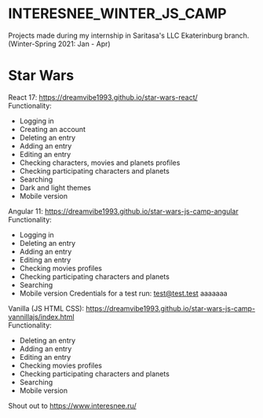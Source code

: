 # INTERESNEE_WINTER_JS_CAMP
Projects made during my internship in Saritasa's LLC Ekaterinburg branch. (Winter-Spring 2021: Jan - Apr)
# Star Wars

React 17: https://dreamvibe1993.github.io/star-wars-react/  
Functionality: 
- Logging in
- Creating an account
- Deleting an entry
- Adding an entry
- Editing an entry
- Checking characters, movies and planets profiles
- Checking participating characters and planets
- Searching
- Dark and light themes
- Mobile version

Angular 11: https://dreamvibe1993.github.io/star-wars-js-camp-angular  
Functionality: 
- Logging in
- Deleting an entry
- Adding an entry
- Editing an entry
- Checking movies profiles
- Checking participating characters and planets
- Searching
- Mobile version
Credentials for a test run: test@test.test aaaaaaa

Vanilla (JS HTML CSS): https://dreamvibe1993.github.io/star-wars-js-camp-vannillajs/index.html  
Functionality: 
- Deleting an entry
- Adding an entry
- Editing an entry
- Checking movies profiles
- Checking participating characters and planets
- Searching
- Mobile version  


Shout out to https://www.interesnee.ru/
